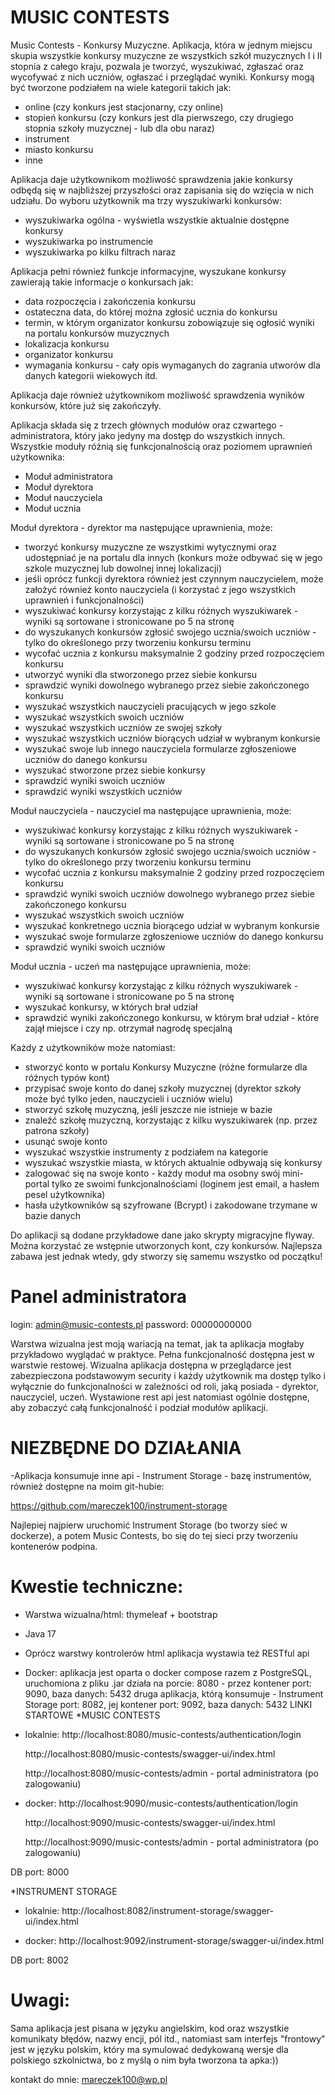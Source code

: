 # MUSIC CONTESTS
Music Contests - Konkursy Muzyczne. 
Aplikacja, która w jednym miejscu skupia wszystkie konkursy muzyczne ze wszystkich szkół muzycznych I i II stopnia 
z całego kraju, pozwala je tworzyć, wyszukiwać, zgłaszać oraz wycofywać z nich uczniów, ogłaszać i przeglądać wyniki.
Konkursy mogą być tworzone podziałem na wiele kategorii takich jak:
- online (czy konkurs jest stacjonarny, czy online)
- stopień konkursu (czy konkurs jest dla pierwszego, czy drugiego stopnia szkoły muzycznej - lub dla obu naraz)
- instrument
- miasto konkursu
- inne

Aplikacja daje użytkownikom możliwość sprawdzenia jakie konkursy odbędą się w najbliższej przyszłości 
oraz zapisania się do wzięcia w nich udziału. Do wyboru użytkownik ma trzy wyszukiwarki konkursów:
- wyszukiwarka ogólna - wyświetla wszystkie aktualnie dostępne konkursy
- wyszukiwarka po instrumencie
- wyszukiwarka po kilku filtrach naraz

Aplikacja pełni również funkcje informacyjne, wyszukane konkursy zawierają takie informacje o konkursach jak:
- data rozpoczęcia i zakończenia konkursu 
- ostateczna data, do której można zgłosić ucznia do konkursu
- termin, w którym organizator konkursu zobowiązuje się ogłosić wyniki na portalu konkursów muzycznych
- lokalizacja konkursu
- organizator konkursu
- wymagania konkursu - cały opis wymaganych do zagrania utworów dla danych kategorii wiekowych itd. 

Aplikacja daje również użytkownikom możliwość sprawdzenia wyników konkursów, które już się zakończyły.

Aplikacja składa się z trzech głównych modułów oraz czwartego - administratora, 
który jako jedyny ma dostęp do wszystkich innych.
Wszystkie moduły różnią się funkcjonalnością oraz poziomem uprawnień użytkownika:
- Moduł administratora
- Moduł dyrektora
- Moduł nauczyciela
- Moduł ucznia

Moduł dyrektora - dyrektor ma następujące uprawnienia, może:
- tworzyć konkursy muzyczne ze wszystkimi wytycznymi oraz udostępniać je na portalu dla innych
  (konkurs może odbywać się w jego szkole muzycznej lub dowolnej innej lokalizacji)
- jeśli oprócz funkcji dyrektora również jest czynnym nauczycielem, może założyć również konto nauczyciela
  (i korzystać z jego wszystkich uprawnień i funkcjonalności)
- wyszukiwać konkursy korzystając z kilku różnych wyszukiwarek - wyniki są sortowane i stronicowane po 5 na stronę
- do wyszukanych konkursów zgłosić swojego ucznia/swoich uczniów - tylko do określonego przy tworzeniu konkursu terminu
- wycofać ucznia z konkursu maksymalnie 2 godziny przed rozpoczęciem konkursu
- utworzyć wyniki dla stworzonego przez siebie konkursu
- sprawdzić wyniki dowolnego wybranego przez siebie zakończonego konkursu
- wyszukać wszystkich nauczycieli pracujących w jego szkole
- wyszukać wszystkich swoich uczniów
- wyszukać wszystkich uczniów ze swojej szkoły
- wyszukać wszystkich uczniów biorących udział w wybranym konkursie
- wyszukać swoje lub innego nauczyciela formularze zgłoszeniowe uczniów do danego konkursu
- wyszukać stworzone przez siebie konkursy
- sprawdzić wyniki swoich uczniów
- sprawdzić wyniki wszystkich uczniów

Moduł nauczyciela - nauczyciel ma następujące uprawnienia, może:
- wyszukiwać konkursy korzystając z kilku różnych wyszukiwarek - wyniki są sortowane i stronicowane po 5 na stronę
- do wyszukanych konkursów zgłosić swojego ucznia/swoich uczniów - tylko do określonego przy tworzeniu konkursu terminu
- wycofać ucznia z konkursu maksymalnie 2 godziny przed rozpoczęciem konkursu
- sprawdzić wyniki swoich uczniów dowolnego wybranego przez siebie zakończonego konkursu
- wyszukać wszystkich swoich uczniów
- wyszukać konkretnego ucznia biorącego udział w wybranym konkursie
- wyszukać swoje formularze zgłoszeniowe uczniów do danego konkursu
- sprawdzić wyniki swoich uczniów

Moduł ucznia - uczeń ma następujące uprawnienia, może:
- wyszukiwać konkursy korzystając z kilku różnych wyszukiwarek - wyniki są sortowane i stronicowane po 5 na stronę
- wyszukać konkursy, w których brał udział
- sprawdzić wyniki zakończonego konkursu, w którym brał udział - które zajął miejsce i czy np. otrzymał nagrodę specjalną

Każdy z użytkowników może natomiast:
- stworzyć konto w portalu Konkursy Muzyczne (różne formularze dla różnych typów kont)
- przypisać swoje konto do danej szkoły muzycznej (dyrektor szkoły może być tylko jeden, nauczycieli i uczniów wielu)
- stworzyć szkołę muzyczną, jeśli jeszcze nie istnieje w bazie
- znaleźć szkołę muzyczną, korzystając z kilku wyszukiwarek (np. przez patrona szkoły)
- usunąć swoje konto
- wyszukać wszystkie instrumenty z podziałem na kategorie
- wyszukać wszystkie miasta, w których aktualnie odbywają się konkursy
- zalogować się na swoje konto - każdy moduł ma osobny swój mini-portal tylko ze swoimi funkcjonalnościami
  (loginem jest email, a hasłem pesel użytkownika)
- hasła użytkowników są szyfrowane (Bcrypt) i zakodowane trzymane w bazie danych 

Do aplikacji są dodane przykładowe dane jako skrypty migracyjne flyway.
Można korzystać ze wstępnie utworzonych kont, czy konkursów. 
Najlepsza zabawa jest jednak wtedy, gdy stworzy się samemu wszystko od początku!

# Panel administratora
login: admin@music-contests.pl
password: 00000000000

Warstwa wizualna jest moją wariacją na temat, jak ta aplikacja mogłaby przykładowo wyglądać w praktyce.
Pełna funkcjonalność dostępna jest w warstwie restowej.
Wizualna aplikacja dostępna w przeglądarce jest zabezpieczona podstawowym security i każdy użytkownik ma dostęp
tylko i wyłącznie do funkcjonalności w zależności od roli, jaką posiada - dyrektor, nauczyciel, uczeń.
Wystawione rest api jest natomiast ogólnie dostępne, aby zobaczyć całą funkcjonalność i podział modułów aplikacji.

# NIEZBĘDNE DO DZIAŁANIA
-Aplikacja konsumuje inne api - Instrument Storage - bazę instrumentów, również dostępne na moim git-hubie:

https://github.com/mareczek100/instrument-storage

Najlepiej najpierw uruchomić Instrument Storage (bo tworzy sieć w dockerze), a potem Music Contests,
bo się do tej sieci przy tworzeniu kontenerów podpina.

# Kwestie techniczne:
- Warstwa wizualna/html: thymeleaf + bootstrap
- Java 17
- Oprócz warstwy kontrolerów html aplikacja wystawia też RESTful api
- Docker: aplikacja jest oparta o docker compose razem z PostgreSQL,
uruchomiona z pliku .jar działa na porcie: 8080 - przez kontener port: 9090, baza danych: 5432
druga aplikacja, którą konsumuje - Instrument Storage port: 8082, jej kontener port: 9092, baza danych: 5432
LINKI STARTOWE
*MUSIC CONTESTS
- lokalnie:
  http://localhost:8080/music-contests/authentication/login

  http://localhost:8080/music-contests/swagger-ui/index.html

  http://localhost:8080/music-contests/admin - portal administratora (po zalogowaniu)

- docker:
  http://localhost:9090/music-contests/authentication/login

  http://localhost:9090/music-contests/swagger-ui/index.html

  http://localhost:9090/music-contests/admin - portal administratora (po zalogowaniu)

DB port: 8000

*INSTRUMENT STORAGE
- lokalnie:
  http://localhost:8082/instrument-storage/swagger-ui/index.html

- docker:
  http://localhost:9092/instrument-storage/swagger-ui/index.html

DB port: 8002

# Uwagi:
Sama aplikacja jest pisana w języku angielskim, kod oraz wszystkie komunikaty błędów, nazwy encji, pól itd., 
natomiast sam interfejs "frontowy" jest w języku polskim, który ma symulować dedykowaną wersje dla
polskiego szkolnictwa, bo z myślą o nim była tworzona ta apka:))

kontakt do mnie: mareczek100@wp.pl